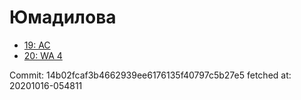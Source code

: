 # Юмадилова
- [19: AC](19.md)
- [20: WA 4](20.md)

Commit: 14b02fcaf3b4662939ee6176135f40797c5b27e5
 fetched at: 20201016-054811
